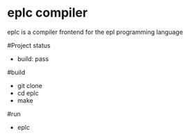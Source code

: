 # eplc compiler 
eplc is a compiler frontend for the epl programming language

#Project status
* build: pass

#build
* git clone <eplc>
* cd eplc
* make

#run 
* eplc <filename>
